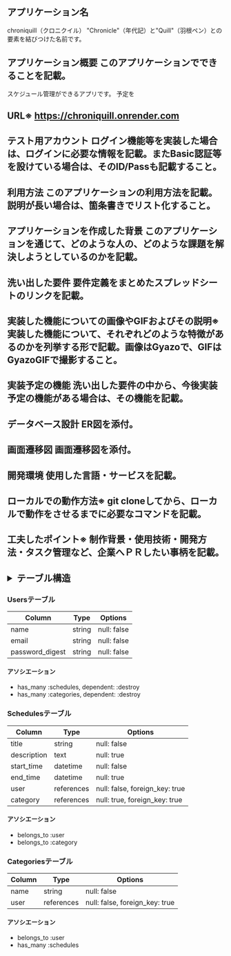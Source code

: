 ## アプリケーション名	
chroniquill（クロニクイル）
  "Chronicle"（年代記）と"Quill"（羽根ペン）との要素を結びつけた名前です。

## アプリケーション概要	このアプリケーションでできることを記載。
  スケジュール管理ができるアプリです。
  予定を

## URL※	https://chroniquill.onrender.com

## テスト用アカウント	ログイン機能等を実装した場合は、ログインに必要な情報を記載。またBasic認証等を設けている場合は、そのID/Passも記載すること。

## 利用方法	このアプリケーションの利用方法を記載。説明が長い場合は、箇条書きでリスト化すること。

## アプリケーションを作成した背景	このアプリケーションを通じて、どのような人の、どのような課題を解決しようとしているのかを記載。

## 洗い出した要件	要件定義をまとめたスプレッドシートのリンクを記載。

## 実装した機能についての画像やGIFおよびその説明※	実装した機能について、それぞれどのような特徴があるのかを列挙する形で記載。画像はGyazoで、GIFはGyazoGIFで撮影すること。

## 実装予定の機能	洗い出した要件の中から、今後実装予定の機能がある場合は、その機能を記載。

## データベース設計	ER図を添付。

## 画面遷移図	画面遷移図を添付。

## 開発環境	使用した言語・サービスを記載。

## ローカルでの動作方法※	git cloneしてから、ローカルで動作をさせるまでに必要なコマンドを記載。

## 工夫したポイント※	制作背景・使用技術・開発方法・タスク管理など、企業へＰＲしたい事柄を記載。




## <details><summary>テーブル構造</summary>

### Usersテーブル

| Column               | Type     | Options                 |
| -------------------- | -------- | ----------------------- |
| name                 | string   | null: false             |
| email                | string   | null: false             |
| password_digest      | string   | null: false             |

#### アソシエーション

- has_many :schedules, dependent: :destroy
- has_many :categories, dependent: :destroy


### Schedulesテーブル

| Column               | Type       | Options                        |
| -------------------- | ---------- | ------------------------------ |
| title                | string     | null: false                    |
| description          | text       | null: true                     |
| start_time           | datetime   | null: false                    |
| end_time             | datetime   | null: true                     |
| user                 | references | null: false, foreign_key: true |
| category             | references | null: true,  foreign_key: true |

#### アソシエーション

- belongs_to :user
- belongs_to :category


### Categoriesテーブル

| Column               | Type        | Options                        |
| -------------------- | ----------- | ------------------------------ |
| name                 | string      | null: false                    |
| user                 | references  | null: false, foreign_key: true |

#### アソシエーション

- belongs_to :user
- has_many :schedules
</details>